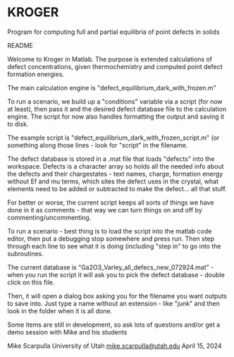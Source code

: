 # KROGER
Program for computing full and partial equilibria of point defects in solids


README

Welcome to Kroger in Matlab.  The purpose is extended calculations of defect concentrations, given thermochemistry and computed point defect formation energies.  

The main calculation engine is "defect_equilibrium_dark_with_frozen.m"

To run a scenario, we build up a "conditions" variable via a script (for now at least), then pass it and the desired defect database file to the calculation engine.  The script for now also handles formatting the output and saving it to disk.  

The example script is "defect_equilibrium_dark_with_frozen_script.m" (or something along those lines - look for "script" in the filename.  

The defect database is stored in a .mat file that loads "defects" into the workspace.  Defects is a character array so holds all the needed info about the defects and their chargestates - text names, charge, formation energy without Ef and mu terms, which sites the defect uses in the crystal, what elements need to be added or subtracted to make the defect... all that stuff.  

For better or worse, the current script keeps all sorts of things we have done in it as comments - that way we can turn things on and off by commenting/uncommenting.  


To run a scenario - best thing is to load the script into the matlab code editor, then put a debugging stop somewhere and press run.  Then step through each line to see what it is doing (including "step in" to go into the subroutines.  

The current database is "Ga2O3_Varley_all_defecs_new_072924.mat" - when you run the script it will ask you to pick the defect database - double click on this file.  

Then, it will open a dialog box asking you for the filename you want outputs to save into.  Just type a name without an extension - like "junk" and then look in the folder when it is all done.  

Some items are still in development, so ask lots of questions and/or get a demo session with Mike and his students 


Mike Scarpulla
University of Utah
mike.scarpulla@utah.edu
April 15, 2024
